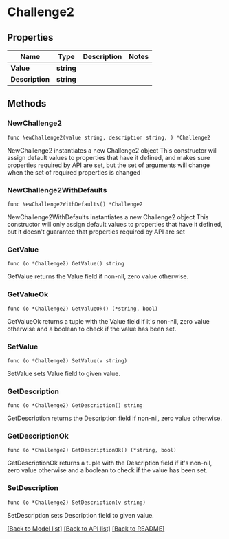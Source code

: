 # Challenge2

## Properties

Name | Type | Description | Notes
------------ | ------------- | ------------- | -------------
**Value** | **string** |  | 
**Description** | **string** |  | 

## Methods

### NewChallenge2

`func NewChallenge2(value string, description string, ) *Challenge2`

NewChallenge2 instantiates a new Challenge2 object
This constructor will assign default values to properties that have it defined,
and makes sure properties required by API are set, but the set of arguments
will change when the set of required properties is changed

### NewChallenge2WithDefaults

`func NewChallenge2WithDefaults() *Challenge2`

NewChallenge2WithDefaults instantiates a new Challenge2 object
This constructor will only assign default values to properties that have it defined,
but it doesn't guarantee that properties required by API are set

### GetValue

`func (o *Challenge2) GetValue() string`

GetValue returns the Value field if non-nil, zero value otherwise.

### GetValueOk

`func (o *Challenge2) GetValueOk() (*string, bool)`

GetValueOk returns a tuple with the Value field if it's non-nil, zero value otherwise
and a boolean to check if the value has been set.

### SetValue

`func (o *Challenge2) SetValue(v string)`

SetValue sets Value field to given value.


### GetDescription

`func (o *Challenge2) GetDescription() string`

GetDescription returns the Description field if non-nil, zero value otherwise.

### GetDescriptionOk

`func (o *Challenge2) GetDescriptionOk() (*string, bool)`

GetDescriptionOk returns a tuple with the Description field if it's non-nil, zero value otherwise
and a boolean to check if the value has been set.

### SetDescription

`func (o *Challenge2) SetDescription(v string)`

SetDescription sets Description field to given value.



[[Back to Model list]](../README.md#documentation-for-models) [[Back to API list]](../README.md#documentation-for-api-endpoints) [[Back to README]](../README.md)


